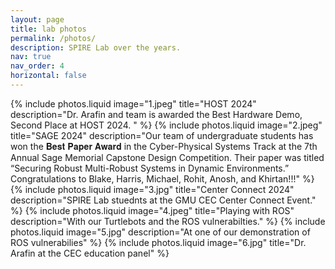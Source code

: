 ```yaml
---
layout: page
title: lab photos
permalink: /photos/
description: SPIRE Lab over the years.
nav: true
nav_order: 4
horizontal: false
---
```


<div class="photos">
  <div class="row row-cols-1 row-cols-md-3">
    {% include photos.liquid image="1.jpeg" title="HOST 2024" description="Dr. Arafin and team is awarded the Best Hardware Demo, Second Place at HOST 2024. " %}
    {% include photos.liquid image="2.jpeg" title="SAGE 2024" description="Our team of undergraduate students has won the 𝐁𝐞𝐬𝐭 𝐏𝐚𝐩𝐞𝐫 𝐀𝐰𝐚𝐫𝐝 in the Cyber-Physical Systems Track at the 7th Annual Sage Memorial Capstone Design Competition. Their paper was titled “Securing Robust Multi-Robust Systems in Dynamic Environments.” Congratulations to Blake, Harris, Michael, Rohit, Anosh, and Khirtan!!!" %}
    {% include photos.liquid image="3.jpg" title="Center Connect 2024" description="SPIRE Lab stuednts at the GMU CEC Center Connect Event." %}
    {% include photos.liquid image="4.jpeg" title="Playing with ROS" description="With our Turtlebots and the ROS vulnerabilties." %}
    {% include photos.liquid image="5.jpg" description="At one of our demonstration of ROS vulnerabilies" %}
    {% include photos.liquid image="6.jpg" title="Dr. Arafin at the CEC education panel"  %}
  </div>
</div>
